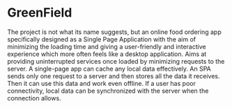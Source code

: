 # GreenField
The project is not what its name suggests, but an online food ordering app specifically designed as a Single Page Application with the aim of minimizing the loading time and giving a user-friendly and interactive experience which more often feels like a desktop application. Aims at providing uninterrupted services once loaded by minimizing requests to the server.  A single-page app can cache any local data effectively. An SPA sends only one request to a server and then stores all the data it receives. Then it can use this data and work even offline. If a user has poor connectivity, local data can be synchronized with the server when the connection allows.
